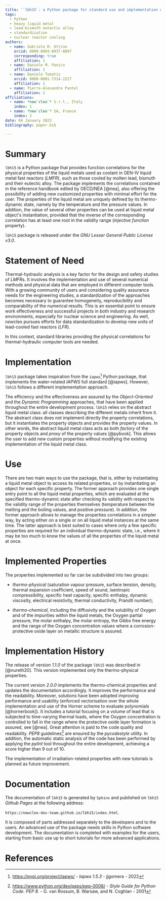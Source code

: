 ```yaml
---
title: '`lbh15`: a Python package for standard use and implementation of physical data of heavy liquid metals used in nuclear reactors'
tags:
  - Python
  - heavy liquid metal
  - lead-bismuth eutectic alloy
  - standardization
  - nuclear reactor cooling
authors:
  - name: Gabriele M. Ottino
    orcid: 0000-0003-0937-8897
    corresponding: true
    affiliation: 1
  - name: Daniele M. Panico
    affiliation: 1
  - name: Daniele Tomatis
    orcid: 0000-0001-7314-2227
    affiliation: 1
  - name: Pierre-Alexandre Pantel
    affiliation: 2
affiliations:
  - name: *new`cleo`* S.r.l., Italy
    index: 1
  - name: *new`cleo`* SA, France
    index: 2
date: 04 January 2023
bibliography: paper.bib

---
```


# Summary

`lbh15` is a Python package that provides function correlations for the physical 
properties of the liquid metals used as coolant in GEN-IV liquid metal fast 
reactors (*LMFR*), such as those cooled by molten lead, bismuth and their 
eutectic alloy. The package implements the correlations contained in the 
reference handbook edited by OECD/NEA [@nea], also offering the possibility of 
adding new customized properties with minimal effort for the user. The 
properties of the liquid metal are uniquely defined by its thermo-dynamic 
state, namely by the temperature and the pressure values. In addition, the 
value of several other properties can be used at liquid metal object's 
instantiation, provided that the inverse of the corresponding correlation 
has at least one root in the validity range (*injective function* property).

`lbh15` package is released under the *GNU Lesser General Public License v3.0*.

# Statement of Need

Thermal-hydraulic analysis is a key factor for the design and safety studies 
of *LMFR*s. It involves the implementation and use of several numerical 
methods and physical data that are employed in different computer tools. 
With a growing community of users and considering quality assurance needs 
for the engineering studies, a standardization of the approaches becomes 
necessary to guarantee homogeneity, reproducibility and comparability of 
the numerical results. This is an essential point to ensure work 
effectiveness and successful projects in both industry and research 
environments, especially for nuclear science and engineering. As well, 
*new*cleo pursues efforts for data standardization to develop new units 
of lead-cooled fast reactors (*LFR*).

In this context, standard libraries providing the physical correlations for 
thermal-hydraulic computer tools are needed.

# Implementation

`lbh15` package takes inspiration from the `iapws`[^1] Python package, 
that implements the water-related *IAPWS* full standard [@iapws]. However, 
`lbh15` follows a different implementation approach.

The efficiency and the effectiveness are assured by the *Object-Oriented* 
and the *Dynamic Programming* approaches, that have been applied throughout 
the entire development process. `lbh15` relies on the abstract liquid metal 
class: all classes describing the different metals inherit from it. The 
abstract class does not implement directly the property correlations, but 
it instantiates the property objects and provides the property values. In 
other words, the abstract liquid metal class acts as both *factory* of 
the property objects and *proxy* of the property values [@pybook]. 
This allows the user to add new custom properties without modifying the 
existing implementation of the liquid metal class.

[^1]: https://pypi.org/project/iapws/ - *Iapws 1.5.3* - jjgomera - 2022

# Use

There are two main ways to use the package, that is, either by instantiating 
a liquid metal object to access its related properties, or by instantiating 
an object for each specific property. The former approach provides one 
single entry point to all the liquid metal properties, which are evaluated 
at the specified thermo-dynamic state after checking its validity with
respect to the validity range of the properties themselves
(temperature between the melting and the boiling values, and positive 
pressure). In addition, the former approach allows to manage the properties 
correlations in a simpler way, by acting either on a single or on all
liquid metal instances at the same time. The latter approach is best suited 
to cases where only a few specific properties are required for an
individual thermo-dynamic state, i.e., where it may be too much to know the 
values of all the properties of the liquid metal at once.

# Implemented Properties

The properties implemented so far can be subdivided into two groups:

* *thermo-physical* (saturation vapour pressure, surface tension, density, 
  thermal expansion coefficient, speed of sound, isentropic compressibility, 
  specific heat capacity, specific enthalpy, dynamic viscosity, electrical 
  resistivity, thermal conductivity, Prandtl number);

* *thermo-chemical*, including the diffusivity and the solubility of Oxygen 
  and of the impurities within the liquid metals, the Oxygen partial pressure, 
  the molar enthalpy, the molar entropy, the Gibbs free energy and the range 
  of the Oxygen concentration values where a corrosion-protective oxide layer 
  on metallic structure is assured.

# Implementation History

The release of version *1.1.0* of the package `lbh15` was described in 
[@nureth20]. This version implemented only the thermo-physical properties.

The current version *2.0.0* implements the thermo-chemical properties and 
updates the documentation accordingly. It improves the performance and 
the readability. Moreover, solutions have been adopted improving 
performance and usability (enforced vectorisation over the whole 
implementation and use of the Horner scheme to evaluate polynomials 
[@hornerbook]). It includes a tutorial focusing on a volume of lead that 
is subjected to time-varying thermal loads, where the Oxygen concentration 
is controlled to fall in the range where the protective oxide 
layer formation is assured, see [@nea]. Great attention is paid to 
the code quality and readability. *PEP8* guidelines[^2] are ensured by 
the *pycodestyle* utility. In addition, the automatic static analysis 
of the code has been performed by applying the *pylint* tool throughout 
the entire development, achieving a score higher than 9 out of 10.

The implementation of irradiation-related properties with new tutorials is 
planned as future improvement.

[^2]: https://www.python.org/dev/peps/pep-0008/ - *Style Guide for Python Code. PEP 8.* - G. van Rossum, B. Warsaw, and N. Coghlan - 2001

# Documentation

The documentation of `lbh15` is generated by `Sphinx` and published on 
`lbh15` *Github Pages* at the following address:

`https://newcleo-dev-team.github.io/lbh15/index.html`.

It is composed of parts addressed separately to the developers and to the 
users. An advanced use of the package needs skills in Python software 
development. The documentation is completed with examples for the users, 
starting from basic use up to short tutorials for more advanced 
applications.

# References